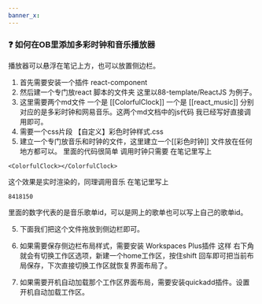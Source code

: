 ```yaml
---
banner_x: 
---
```

###  ❓  如何在OB里添加多彩时钟和音乐播放器
播放器可以悬浮在笔记上方，也可以放置侧边栏。

1. 首先需要安装一个插件 react-component 
2. 然后建一个专门放react 脚本的文件夹 这里以88-template/ReactJS 为例子。
3. 这里需要两个md文件 一个是 [[ColorfulClock]]  一个是 [[react_music]] 分别对应的是多彩时钟和网易音乐。这两个md文档中的js代码 我已经写好直接调用即可。
4. 需要一个css片段  【自定义】彩色时钟样式.css
5. 建立一个专门放音乐和时钟的文件，这里建立一个[[彩色时钟]] 文件放在任何地方都可以。
里面的代码很简单 调用时钟只需要 在笔记里写上 
```jsx:
<ColorfulClock></ColorfulClock>
```

这个效果是实时渲染的，同理调用音乐 在笔记里写上
```jsx::Musicbar
8418150
```

里面的数字代表的是音乐歌单id，可以是网上的歌单也可以写上自己的歌单id。

5. 下面我们把这个文件拖放到侧边栏即可。

1. 如果需要保存侧边栏布局样式，需要安装 Workspaces Plus插件
   这样 右下角就会有切换工作区选项，新建一个home工作区，按住shift 回车即可把当前布局保存，下次直接切换工作区就恢复界面布局了。
2. 如果需要开机自动加载那个工作区界面布局，需要安装quickadd插件。设置开机自动加载工作区。